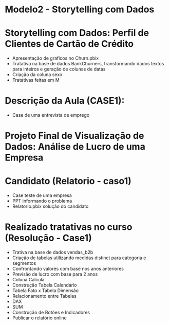 # Modelo2 - Storytelling com Dados

# Storytelling com Dados: Perfil de Clientes de Cartão de Crédito

  *  Apresentação de graficos no Churn.pbix
  *  Tratativa na base de dados BankChurners, transformando dados textos para inteiros e geração de colunas de datas
  *  Criação da coluna sexo
  *  Tratativas feitas em M
 

# Descrição da Aula (CASE1):

- Case de uma entrevista de emprego

# Projeto Final de Visualização de Dados: Análise de Lucro de uma Empresa

# Candidato (Relatorio - caso1)

  * Case teste de uma empresa 
  * PPT informando o problema 
  * Relatorio.pbix solução do candidato

# Realizado tratativas no curso (Resolução  - Case1)

  * Trativa na base de dados vendas_b2b
  * Criação de tabelas utilizando medidas distinct para categoria e segmentos
  * Confrontando valores com base nos anos anteriores
  * Previsão de lucro com base para 2 anos
  * Coluna Calcula
  * Construção Tabela Calendário
  * Tabela Fato x Tabela Dimensão
  * Relacionamento entre Tabelas
  * DAX
  * SUM 
  * Construção de Botões e Indicadores
  * Publicar o relatório online
